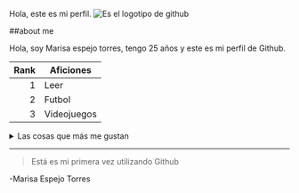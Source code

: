 Hola, este es mi perfil.
<picture>
 <source media="(prefers-color-scheme: dark)" srcset="https://cdn.prod.website-files.com/5f5a53e153805db840dae2db/64e79ca5aff2fb7295bfddf9_github-que-es.jpg">
 <source media="(prefers-color-scheme: light)" srcset="https://www.enriquedans.com/wp-content/uploads/2018/06/GitHub-Octocat.jpg">
 <img alt="Es el logotipo de github" src="https://guias.donweb.com/wp-content/uploads/2023/12/Como-usar-GitHub-con-WordPress.jpg">
</picture>


##about me

<!-- Más tarde pondre más información sobre mi-->

Hola, soy Marisa espejo torres, tengo 25 años y este es mi perfil de Github.

| Rank |   Aficiones   |
|-----:|---------------|
|     1|      Leer     |
|     2|     Futbol    |
|     3|   Videojuegos |

<details>
 <summary>Las cosas que más me gustan</summary>

| Rank |  Asignaturas favoritas  |
|-----:|-------------------------|
|     1|  Lenguajes de marcas    |
|     2|         Sistemas        |
|     3|       Base de datos     |

</details>

---
>Está es mi primera vez utilizando Github

-Marisa Espejo Torres
